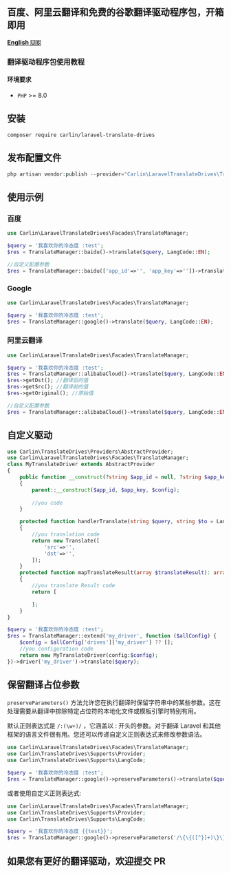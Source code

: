 ## 百度、阿里云翻译和免费的谷歌翻译驱动程序包，开箱即用
[**English 🇺🇸**](README.md)
### 翻译驱动程序包使用教程
#### 环境要求
- `PHP` >= 8.0

## 安装
```
composer require carlin/laravel-translate-drives
```
## 发布配置文件
```php
php artisan vendor:publish --provider="Carlin\LaravelTranslateDrives\TranslateDrivesServiceProvider"
```
## 使用示例
### 百度

```php
use Carlin\LaravelTranslateDrives\Facades\TranslateManager;

$query = '我喜欢你的冷态度 :test';
$res = TranslateManager::baidu()->translate($query, LangCode::EN);

//自定义配置参数
$res = TranslateManager::baidu(['app_id'=>'', 'app_key'=>''])->translate($query, LangCode::EN);
```


### Google

```php
use Carlin\LaravelTranslateDrives\Facades\TranslateManager;

$query = '我喜欢你的冷态度 :test';
$res = TranslateManager::google()->translate($query, LangCode::EN);
```

### 阿里云翻译

```php
use Carlin\LaravelTranslateDrives\Facades\TranslateManager;

$query = '我喜欢你的冷态度 :test';
$res = TranslateManager::alibabaCloud()->translate($query, LangCode::EN);
$res->getDst(); //翻译后的值
$res->getSrc(); //翻译前的值
$res->getOriginal(); //原始值

//自定义配置参数
$res = TranslateManager::alibabaCloud()->translate($query, LangCode::EN);
```

## 自定义驱动
```php
use Carlin\TranslateDrives\Providers\AbstractProvider;
use Carlin\LaravelTranslateDrives\Facades\TranslateManager;
class MyTranslateDriver extends AbstractProvider
{
    public function __construct(?string $app_id = null, ?string $app_key = null, array $config = [])
    {
        parent::__construct($app_id, $app_key, $config);
        
        //you code
    }

    protected function handlerTranslate(string $query, string $to = LangCode::EN, string $from = LangCode::AUTO): Translate
    {
        //you translation code
        return new Translate([
            'src'=>'',
            'dst'=>'',
        ]);
    }
    protected function mapTranslateResult(array $translateResult): array
    {
        //you translate Result code
        return [

        ];
    }
}

$query = '我喜欢你的冷态度 :test';
$res = TranslateManager::extend('my_driver', function ($allConfig) {
    $config = $allConfig['drives']['my_driver'] ?? [];
    //you configuration code
    return new MyTranslateDriver(config:$config);
})->driver('my_driver')->translate($query);
```

## 保留翻译占位参数

```preserveParameters()``` 方法允许您在执行翻译时保留字符串中的某些参数。这在处理需要从翻译中排除特定占位符的本地化文件或模板引擎时特别有用。

默认正则表达式是 ```/:(\w+)/``` ，它涵盖以 : 开头的参数。对于翻译 Laravel 和其他框架的语言文件很有用。您还可以传递自定义正则表达式来修改参数语法。
```php
use Carlin\LaravelTranslateDrives\Facades\TranslateManager;
use Carlin\TranslateDrives\Supports\Provider;
use Carlin\TranslateDrives\Supports\LangCode;

$query = '我喜欢你的冷态度 :test';
$res = TranslateManager::google()->preserveParameters()->translate($query, LangCode::EN); //I like your cold attitude :test
```

或者使用自定义正则表达式:

```php
use Carlin\LaravelTranslateDrives\Facades\TranslateManager;
use Carlin\TranslateDrives\Supports\Provider;
use Carlin\TranslateDrives\Supports\LangCode;

$query = '我喜欢你的冷态度 {{test}}';
$res = TranslateManager::google()->preserveParameters('/\{\{([^}]+)\}\}/')->translate($query, LangCode::EN); //I like your cold attitude :test
```


## 如果您有更好的翻译驱动，欢迎提交 PR

